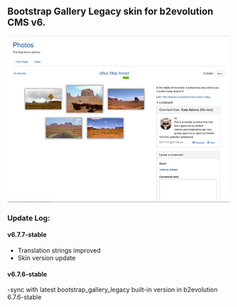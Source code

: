 ## Bootstrap Gallery Legacy skin for b2evolution CMS v6.

![](skinshot.jpg)

### Update Log:

#### v6.7.7-stable
- Translation strings improved
- Skin version update

#### v6.7.6-stable
-sync with latest bootstrap_gallery_legacy built-in version in b2evolution 6.7.6-stable
